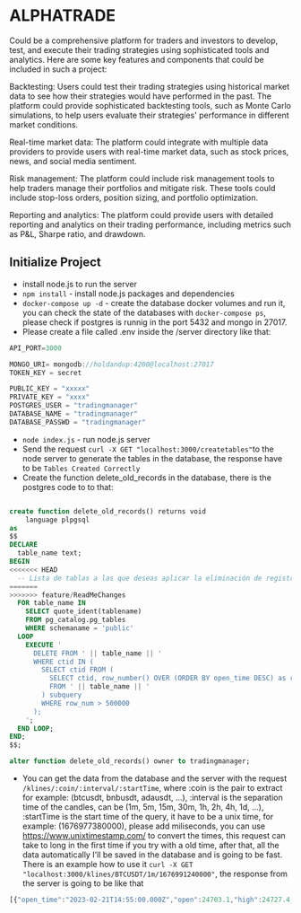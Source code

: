 # ALPHATRADE


Could be a comprehensive platform for traders and investors to develop, test, and execute their trading strategies using sophisticated tools and analytics. Here are some key features and components that could be included in such a project:

Backtesting: Users could test their trading strategies using historical market data to see how their strategies would have performed in the past. The platform could provide sophisticated backtesting tools, such as Monte Carlo simulations, to help users evaluate their strategies' performance in different market conditions.

Real-time market data: The platform could integrate with multiple data providers to provide users with real-time market data, such as stock prices, news, and social media sentiment.

Risk management: The platform could include risk management tools to help traders manage their portfolios and mitigate risk. These tools could include stop-loss orders, position sizing, and portfolio optimization.

Reporting and analytics: The platform could provide users with detailed reporting and analytics on their trading performance, including metrics such as P&L, Sharpe ratio, and drawdown.

## Initialize Project

- install node.js to run the server
- `npm install` - install node.js packages and dependencies
- `docker-compose up -d` - create the database docker volumes and run it, you can check the state of the databases with `docker-compose ps`, please check if postgres is runnig in the port 5432 and mongo in 27017.
- Please create a file called .env inside the /server directory like that:
```javascript
API_PORT=3000

MONGO_URI= mongodb://holdandup:4200@localhost:27017
TOKEN_KEY = secret

PUBLIC_KEY = "xxxxx"
PRIVATE_KEY = "xxxx"
POSTGRES_USER = "tradingmanager"
DATABASE_NAME = "tradingmanager"
DATABASE_PASSWD = "tradingmanager"
```
- `node index.js` - run node.js server
- Send the request `curl -X GET "localhost:3000/createtables"`to the node server to generate the tables in the database, the response have to be `Tables Created Correctly`
- Create the function delete_old_records in the database, there is the postgres code to to that:
```sql

create function delete_old_records() returns void
    language plpgsql
as
$$
DECLARE
  table_name text;
BEGIN
<<<<<<< HEAD
  -- Lista de tablas a las que deseas aplicar la eliminación de registros antiguos
=======
>>>>>>> feature/ReadMeChanges
  FOR table_name IN 
    SELECT quote_ident(tablename)
    FROM pg_catalog.pg_tables
    WHERE schemaname = 'public'
  LOOP
    EXECUTE '
      DELETE FROM ' || table_name || ' 
      WHERE ctid IN (
        SELECT ctid FROM (
          SELECT ctid, row_number() OVER (ORDER BY open_time DESC) as row_num
          FROM ' || table_name || '
        ) subquery
        WHERE row_num > 500000
      );
    ';
  END LOOP;
END;
$$;

alter function delete_old_records() owner to tradingmanager;

```
- You can get the data from the database and the server with the request `/klines/:coin/:interval/:startTime`, where :coin is the pair to extract for example: (btcusdt, bnbusdt, adausdt, ...), :interval is the separation time of the candles, can be (1m, 5m, 15m, 30m, 1h, 2h, 4h, 1d, ...), :startTime is the start time of the query, it have to be a unix time, for example: (1676977380000), please add miliseconds, you can use https://www.unixtimestamp.com/ to convert the times, this request can take to long in the first time if you try with a old time, after that, all the data automatically I'll be saved in the database and is going to be fast. There is an example how to use it `curl -X GET "localhost:3000/klines/BTCUSDT/1m/1676991240000"`, the response from the server is going to be like that 
```javascript
[{"open_time":"2023-02-21T14:55:00.000Z","open":24703.1,"high":24727.4,"low":24695.1,"close":24707.1,"volume":346.937,"close_time":"2023-02-21T14:55:59.999Z","n_trades":2527}]
```
